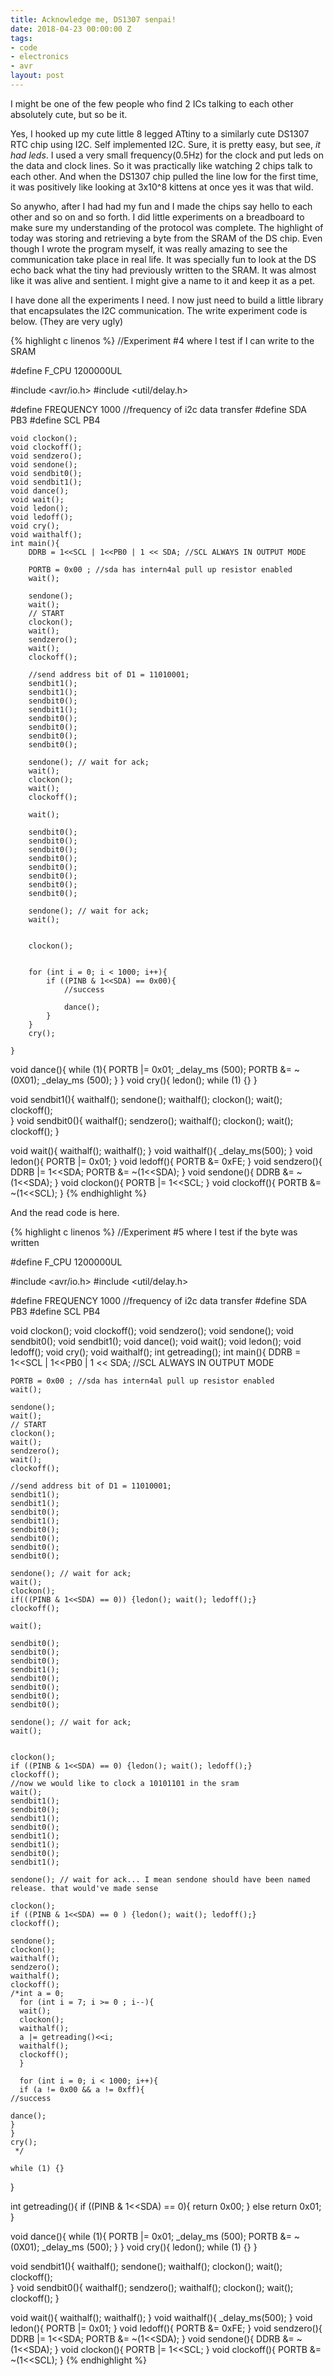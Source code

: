 ```yaml
---
title: Acknowledge me, DS1307 senpai!
date: 2018-04-23 00:00:00 Z
tags:
- code
- electronics
- avr
layout: post
---
```


I might be one of the few people who find 2 ICs talking to each other absolutely cute, but so be it.

Yes, I hooked up my cute little 8 legged ATtiny to a similarly cute DS1307 RTC chip using I2C. Self implemented I2C. Sure, it is pretty easy, but see, *it had leds*. I used a very small frequency(0.5Hz) for the clock and put leds on the data and clock lines. So it was practically like watching 2 chips talk to each other. And when the DS1307 chip pulled the line low for the first time, it was positively like looking at 3x10^8 kittens at once yes it was that wild.

So anywho, after I had had my fun and I made the chips say hello to each other and so on and so forth. I did little experiments on a breadboard to make sure my understanding of the protocol was complete. The highlight of today was storing and retrieving a byte from the SRAM of the DS chip. Even though I wrote the program myself, it was really amazing to see the communication take place in real life. It was specially fun to look at the DS echo back what the tiny had previously written to the SRAM. It was almost like it was alive and sentient. I might give a name to it and keep it as a pet.

I have done all the experiments I need. I now just need to build a little library that encapsulates the I2C communication. The write experiment code is below. (They are very ugly)

{% highlight c linenos %}
//Experiment #4 where I test if I can write to the SRAM

#define F_CPU 1200000UL

#include <avr/io.h>
#include <util/delay.h>

#define FREQUENCY 1000  //frequency of i2c data transfer
#define SDA PB3
#define SCL PB4

	void clockon();
	void clockoff();
	void sendzero();
	void sendone();
	void sendbit0();
	void sendbit1();
	void dance();
	void wait();
	void ledon();
	void ledoff();
	void cry();
	void waithalf();
	int main(){
		DDRB = 1<<SCL | 1<<PB0 | 1 << SDA; //SCL ALWAYS IN OUTPUT MODE

		PORTB = 0x00 ; //sda has intern4al pull up resistor enabled
		wait();

		sendone();
		wait();
		// START
		clockon();
		wait();
		sendzero();
		wait();
		clockoff();

		//send address bit of D1 = 11010001;
		sendbit1();
		sendbit1();
		sendbit0();
		sendbit1();
		sendbit0();
		sendbit0();
		sendbit0();
		sendbit0();

		sendone(); // wait for ack;
		wait();
		clockon();
		wait();
		clockoff();

		wait();

		sendbit0();
		sendbit0();
		sendbit0();
		sendbit0();
		sendbit0();
		sendbit0();
		sendbit0();
		sendbit0();

		sendone(); // wait for ack;
		wait();


		clockon();


		for (int i = 0; i < 1000; i++){
			if ((PINB & 1<<SDA) == 0x00){
				//success

				dance();
			}
		}
		cry();

	}

void dance(){
	while (1){
		PORTB |= 0x01;
		_delay_ms (500);
		PORTB &= ~(0X01);
		_delay_ms (500);
	}
}
void cry(){
	ledon();
	while (1) {}
}

void sendbit1(){
	waithalf();
	sendone();
	waithalf();
	clockon();
	wait();
	clockoff();     
}
void sendbit0(){
	waithalf();
	sendzero();
	waithalf();
	clockon();
	wait();
	clockoff();
}

void wait(){
	waithalf();
	waithalf();
}
void waithalf(){
	_delay_ms(500);
}
void ledon(){
	PORTB |= 0x01;
}
void ledoff(){
	PORTB &= 0xFE;
}
void sendzero(){
	DDRB |= 1<<SDA;
	PORTB &= ~(1<<SDA);
}
void sendone(){
	DDRB &= ~(1<<SDA);
}
void clockon(){
	PORTB |= 1<<SCL;
}
void clockoff(){
	PORTB &= ~(1<<SCL);
}
{% endhighlight %}

And the read code is here.

{% highlight c linenos %}
//Experiment #5 where I test if the byte was written

#define F_CPU 1200000UL

#include <avr/io.h>
#include <util/delay.h>

#define FREQUENCY 1000    //frequency of i2c data transfer
#define SDA   PB3
#define SCL   PB4

void clockon();
void clockoff();
void sendzero();
void sendone();
void sendbit0();
void sendbit1();
void dance();
void wait();
void ledon();
void ledoff();
void cry();
void waithalf();
int getreading();
int main(){
	DDRB = 1<<SCL | 1<<PB0 | 1 << SDA; //SCL ALWAYS IN OUTPUT MODE

	PORTB = 0x00 ; //sda has intern4al pull up resistor enabled
	wait();

	sendone();
	wait();
	// START
	clockon();
	wait();
	sendzero();
	wait();
	clockoff();

	//send address bit of D1 = 11010001;
	sendbit1();
	sendbit1();
	sendbit0();
	sendbit1();
	sendbit0();
	sendbit0();
	sendbit0();
	sendbit0();

	sendone(); // wait for ack;
	wait();
	clockon();
	if(((PINB & 1<<SDA) == 0)) {ledon(); wait(); ledoff();}
	clockoff();

	wait();

	sendbit0();
	sendbit0();
	sendbit0();
	sendbit1();
	sendbit0();
	sendbit0();
	sendbit0();
	sendbit0();

	sendone(); // wait for ack;
	wait();


	clockon();
	if ((PINB & 1<<SDA) == 0) {ledon(); wait(); ledoff();}
	clockoff();
	//now we would like to clock a 10101101 in the sram
	wait();
	sendbit1();
	sendbit0();
	sendbit1();
	sendbit0();
	sendbit1();
	sendbit1();
	sendbit0();
	sendbit1();

	sendone(); // wait for ack... I mean sendone should have been named release. that would've made sense

	clockon();
	if ((PINB & 1<<SDA) == 0 ) {ledon(); wait(); ledoff();}
	clockoff();

	sendone();
	clockon();
	waithalf();
	sendzero();
	waithalf();
	clockoff();
	/*int a = 0;
	  for (int i = 7; i >= 0 ; i--){  
	  wait();
	  clockon();
	  waithalf();
	  a |= getreading()<<i;
	  waithalf();
	  clockoff();
	  }

	  for (int i = 0; i < 1000; i++){
	  if (a != 0x00 && a != 0xff){
	//success

	dance();
	}
	}
	cry();
	 */

	while (1) {}

}

int getreading(){
	if ((PINB & 1<<SDA) == 0){
		return 0x00;
	}
	else return 0x01; 
}

void dance(){
	while (1){
		PORTB |= 0x01;
		_delay_ms (500);
		PORTB &= ~(0X01);
		_delay_ms (500);
	}
}
void cry(){
	ledon();
	while (1) {}
}

void sendbit1(){
	waithalf();
	sendone();
	waithalf();
	clockon();
	wait();
	clockoff();     
}
void sendbit0(){
	waithalf();
	sendzero();
	waithalf();
	clockon();
	wait();
	clockoff();
}

void wait(){
	waithalf();
	waithalf();
}
void waithalf(){
	_delay_ms(500);
}
void ledon(){
	PORTB |= 0x01;
}
void ledoff(){
	PORTB &= 0xFE;
}
void sendzero(){
	DDRB |= 1<<SDA;
	PORTB &= ~(1<<SDA);
}
void sendone(){
	DDRB &= ~(1<<SDA);
}
void clockon(){
	PORTB |= 1<<SCL;
}
void clockoff(){
	PORTB &= ~(1<<SCL);
}
{% endhighlight %}

